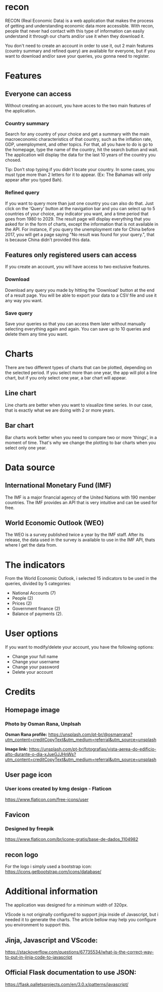 # recon
RECON (Real Economic Data) is a web application that makes the process of getting and understanding economic data more accessible. With recon, people that never had contact with this type of information can easily understand it through our charts and/or use it when they download it.

You don't need to create an account in order to use it, out 2 main features (country summary and refined query) are available for everyone, but if you want to download and/or save your queries, you gonna need to register.

# Features

## Everyone can access
Without creating an account, you have acces to the two main features of the application.

### Country summary
Search for any country of your choice and get a summary with the main macroeconomic characteristics of that country, such as the inflation rate, GDP, unemployment, and other topics. For that, all you have to do is go to the homepage, type the name of the country, hit the search button and wait. The application will display the data for the last 10 years of the country you chosed.

Tip: Don’t stop typing if you didn’t locate your country. In some cases, you must type more than 2 letters for it to appear. (Ex: The Bahamas will only appear after you typed Bah).

### Refined query
If you want to query more than just one country you can also do that. Just click on the 'Query' button at the navigation bar and you can select up to 5 countries of your choice, any indicator you want, and a time period that goes from 1980 to 2029. The result page will display everything that you asked for in the form of charts, except the information that is not available in the API. For instance, if you query the unemployment rate for China before 2017, you will get a page saying "No result was found for your query.", that is because China didn't provided this data.

## Features only registered users can access
If you create an account, you will have access to two exclusive features.

### Download
Download any query you made by hitting the 'Download' button at the end of a result page. You will be able to export your data to a CSV file and use it any way you want.

### Save query
Save your queries so that you can access them later without manually selecting everything again and again. You can save up to 10 queries and delete them any time you want.

# Charts
There are two different types of charts that can be plotted, depending on the selected period. If you select more than one year, the app will plot a line chart, but if you only select one year, a bar chart will appear.

## Line chart
Line charts are better when you want to visualize time series. In our case, that is exactly what we are doing with 2 or more years.

## Bar chart
Bar charts work better when you need to compare two or more 'things', in a moment of time. That's why we change the plotting to bar charts when you select only one year.

# Data source

## International Monetary Fund (IMF)
The IMF is a major financial agency of the United Nations with 190 member countries. The IMF provides an API that is very intuitive and can be used for free.

## World Economic Outlook (WEO)
The WEO is a survey published twice a year by the IMF staff. After its release, the data used in the survey is available to use in the IMF API, thats where I get the data from.

# The indicators

From the World Economic Outlook, i selected 15 indicators to be used in the queries, divided by 5 categories:

* National Accounts (7)
* People (2)
* Prices (2)
* Government finance (2)
* Balance of payments (2). 

# User options

If you want to modify/delete your account, you have the following options:

* Change your full name
* Change your username
* Change your password
* Delete your account

# Credits

## Homepage image

### Photo by Osman Rana, Unplsah

**Osman Rana profile:**
https://unsplash.com/pt-br/@osmanrana?utm_content=creditCopyText&utm_medium=referral&utm_source=unsplash

**Image link:**
https://unsplash.com/pt-br/fotografias/vista-aerea-do-edificio-alto-durante-o-dia-xJueGJJHnWs?utm_content=creditCopyText&utm_medium=referral&utm_source=unsplash

## User page icon

### User icons created by kmg design - Flaticon
https://www.flaticon.com/free-icons/user

## Favicon

### Designed by freepik
https://www.flaticon.com/br/icone-gratis/base-de-dados_1104982

## recon logo
For the logo i simply used a bootstrap icon:
https://icons.getbootstrap.com/icons/database/

# Additional information

The application was designed for a minimum width of 320px.

VScode is not originally configured to support jinja inside of Javascript, but i needed it to generate the charts. The article bellow may help you configure you environment to support this.

## Jinja, Javascript and VScode:
https://stackoverflow.com/questions/67735534/what-is-the-correct-way-to-put-in-jinja-code-to-javascript

## Official Flask documentation to use JSON:
https://flask.palletsprojects.com/en/3.0.x/patterns/javascript/